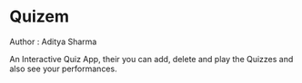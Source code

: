 # Quizem

Author : Aditya Sharma

An Interactive Quiz App, their you can add, delete and play the Quizzes and also see your performances.
